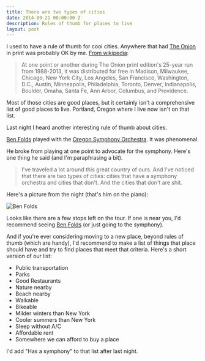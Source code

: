 ```yaml
---
title: There are two types of cities
date: 2014-09-21 00:00:00 Z
description: Rules of thumb for places to live
layout: post
---
```


I used to have a rule of thumb for cool cities. Anywhere that had [The Onion](http://theonion.com) in print was probably OK by me. [From wikipedia](http://en.wikipedia.org/wiki/The_Onion):

> At one point or another during The Onion print edition's 25-year run from 1988-2013, it was distributed for free in Madison, Milwaukee, Chicago, New York City, Los Angeles, San Francisco, Washington, D.C., Austin, Minneapolis, Philadelphia, Toronto, Denver, Indianapolis, Boulder, Omaha, Santa Fe, Ann Arbor, Columbus, and Providence. 

Most of those cities are good places, but it certainly isn't a comprehensive list of good places to live. Portland, Oregon where I live now isn't on that list.

Last night I heard another interesting rule of thumb about cities.

[Ben Folds](http://www.benfolds.com/) played with the [Oregon Symphony Orchestra](https://en.wikipedia.org/wiki/Oregon_Symphony). It was phenomenal.

 He broke from playing at one point to advocate for the symphony. Here's one thing he said (and I'm paraphrasing a bit). 

> I've traveled a lot around this great country of ours. And I've noticed that there are two types of cities: cities that have a symphony orchestra and cities that don't. And the cities that don't are shit.

Here's a picture from the night (that's him on the piano):

![Ben Folds](http://fast.customer.io/s/IMG_0004.jpg)

Looks like there are a few stops left on the tour. If one is near you, I'd recommend seeing [Ben Folds](http://www.benfolds.com/events) (or just going to the symphony). 

And if you're ever considering moving to a new place, beyond rules of thumb (which are handy), I'd recommend to make a list of things that place should have and try to find places that meet that criteria. Here's a short version of our list:

* Public transportation
* Parks
* Good Restaurants
* Nature nearby
* Beach nearby
* Walkable
* Bikeable
* Milder winters than New York
* Cooler summers than New York
* Sleep without A/C
* Affordable rent
* Somewhere we can afford to buy a place

I'd add "Has a symphony" to that list after last night. 
